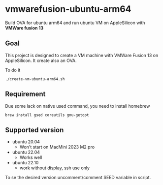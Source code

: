 # vmwarefusion-ubuntu-arm64

Build OVA for ubuntu arm64 and run ubuntu VM on AppleSilicon with **VMWare fusion 13**


## Goal

This project is designed to create a VM machine with VMWare Fusion 13 on  AppleSilicon. It create also an OVA.

To do it

`
./create-vm-ubuntu-arm64.sh
`

## Requirement

Due some lack on native used command, you need to install homebrew

``
brew install gsed coreutils gnu-getopt
``


## Supported version

- ubuntu 20.04
    - Won't start on MacMini 2023 M2 pro
- ubuntu 22.04
    - Works well
- ubuntu 22.10
    - work without display, ssh use only

To se the desired version uncomment/comment SEED variable in script.
